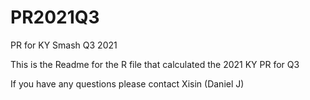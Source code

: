 # PR2021Q3
PR for KY Smash Q3 2021

This is the Readme for the R file that calculated the 2021 KY PR for Q3

If you have any questions please contact Xisin (Daniel J)

